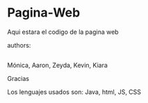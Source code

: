 # Pagina-Web
Aqui estara el codigo de la pagina web

authors: 
## 
Mónica, Aaron, Zeyda, Kevin, Kiara

Gracias

Los lenguajes usados son: Java, html, JS, CSS
